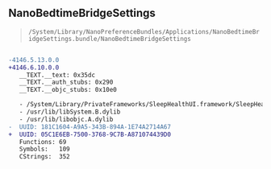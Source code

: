 ## NanoBedtimeBridgeSettings

> `/System/Library/NanoPreferenceBundles/Applications/NanoBedtimeBridgeSettings.bundle/NanoBedtimeBridgeSettings`

```diff

-4146.5.13.0.0
+4146.6.10.0.0
   __TEXT.__text: 0x35dc
   __TEXT.__auth_stubs: 0x290
   __TEXT.__objc_stubs: 0x10e0

   - /System/Library/PrivateFrameworks/SleepHealthUI.framework/SleepHealthUI
   - /usr/lib/libSystem.B.dylib
   - /usr/lib/libobjc.A.dylib
-  UUID: 181C1604-A9A5-343B-894A-1E74A2714A67
+  UUID: 05C1E6EB-7500-3768-9C7B-A871074439D0
   Functions: 69
   Symbols:   109
   CStrings:  352

```
